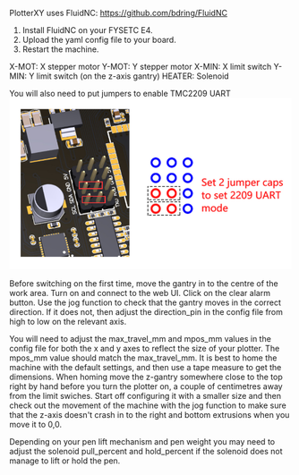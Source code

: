 PlotterXY uses FluidNC: https://github.com/bdring/FluidNC

1. Install FluidNC on your FYSETC E4.
2. Upload the yaml config file to your board.
3. Restart the machine.

X-MOT: X stepper motor
Y-MOT: Y stepper motor
X-MIN: X limit switch
Y-MIN: Y limit switch (on the z-axis gantry)
HEATER: Solenoid

You will also need to put jumpers to enable TMC2209 UART
![Jumpers](https://github.com/FYSETC/FYSETC-E4/raw/main/images/E4%E9%A9%B1%E5%8A%A8%E8%B7%B3%E7%BA%BF.png)

Before switching on the first time, move the gantry in to the centre of the work area. Turn on and connect to the web UI. Click on the clear alarm button. Use the jog function to check that the gantry moves in the correct direction. If it does not, then adjust the direction_pin in the config file from high to low on the relevant axis.

You will need to adjust the max_travel_mm and mpos_mm values in the config file for both the x and y axes to reflect the size of your plotter. The mpos_mm value should match the max_travel_mm. It is best to home the machine with the default settings, and then use a tape measure to get the dimensions. When homing move the z-gantry somewhere close to the top right by hand before you turn the plotter on, a couple of centimetres away from the limit swiches. Start off configuring it with a smaller size and then check out the movement of the machine with the jog function to make sure that the z-axis doesn't crash in to the right and bottom extrusions when you move it to 0,0.

Depending on your pen lift mechanism and pen weight you may need to adjust the solenoid pull_percent and hold_percent if the solenoid does not manage to lift or hold the pen.
